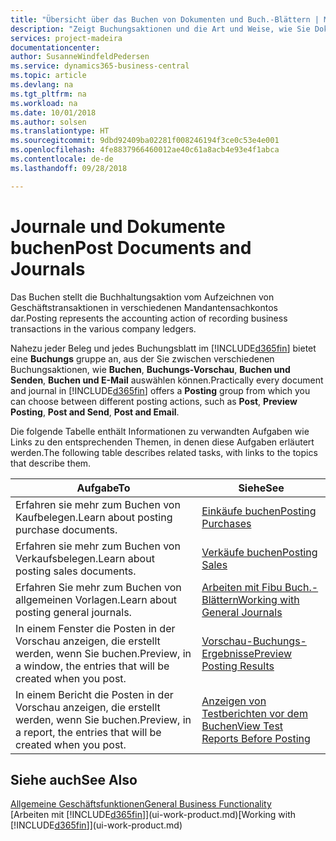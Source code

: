 ```yaml
---
title: "Übersicht über das Buchen von Dokumenten und Buch.-Blättern | Microsoft Docs"
description: "Zeigt Buchungsaktionen und die Art und Weise, wie Sie Dokumente und Buch.-Blätter buchen können."
services: project-madeira
documentationcenter: 
author: SusanneWindfeldPedersen
ms.service: dynamics365-business-central
ms.topic: article
ms.devlang: na
ms.tgt_pltfrm: na
ms.workload: na
ms.date: 10/01/2018
ms.author: solsen
ms.translationtype: HT
ms.sourcegitcommit: 9dbd92409ba02281f008246194f3ce0c53e4e001
ms.openlocfilehash: 4fe8837966460012ae40c61a8acb4e93e4f1abca
ms.contentlocale: de-de
ms.lasthandoff: 09/28/2018

---
```

# <a name="post-documents-and-journals"></a><span data-ttu-id="6cfd6-103">Journale und Dokumente buchen</span><span class="sxs-lookup"><span data-stu-id="6cfd6-103">Post Documents and Journals</span></span>
<span data-ttu-id="6cfd6-104">Das Buchen stellt die Buchhaltungsaktion vom Aufzeichnen von Geschäftstransaktionen in verschiedenen Mandantensachkontos dar.</span><span class="sxs-lookup"><span data-stu-id="6cfd6-104">Posting represents the accounting action of recording business transactions in the various company ledgers.</span></span>

<span data-ttu-id="6cfd6-105">Nahezu jeder Beleg und jedes Buchungsblatt im [!INCLUDE[d365fin](includes/d365fin_md.md)] bietet eine **Buchungs** gruppe an, aus der Sie zwischen verschiedenen Buchungsaktionen, wie **Buchen**, **Buchungs-Vorschau**, **Buchen und Senden**, **Buchen und E-Mail** auswählen können.</span><span class="sxs-lookup"><span data-stu-id="6cfd6-105">Practically every document and journal in [!INCLUDE[d365fin](includes/d365fin_md.md)] offers a **Posting** group from which you can choose between different posting actions, such as **Post**, **Preview Posting**, **Post and Send**, **Post and Email**.</span></span>

<span data-ttu-id="6cfd6-106">Die folgende Tabelle enthält Informationen zu verwandten Aufgaben wie Links zu den entsprechenden Themen, in denen diese Aufgaben erläutert werden.</span><span class="sxs-lookup"><span data-stu-id="6cfd6-106">The following table describes related tasks, with links to the topics that describe them.</span></span>

| <span data-ttu-id="6cfd6-107">Aufgabe</span><span class="sxs-lookup"><span data-stu-id="6cfd6-107">To</span></span> | <span data-ttu-id="6cfd6-108">Siehe</span><span class="sxs-lookup"><span data-stu-id="6cfd6-108">See</span></span> |
| --- | --- |
| <span data-ttu-id="6cfd6-109">Erfahren sie mehr zum Buchen von Kaufbelegen.</span><span class="sxs-lookup"><span data-stu-id="6cfd6-109">Learn about posting purchase documents.</span></span> |[<span data-ttu-id="6cfd6-110">Einkäufe buchen</span><span class="sxs-lookup"><span data-stu-id="6cfd6-110">Posting Purchases</span></span>](ui-post-purchases.md) |
| <span data-ttu-id="6cfd6-111">Erfahren sie mehr zum Buchen von Verkaufsbelegen.</span><span class="sxs-lookup"><span data-stu-id="6cfd6-111">Learn about posting sales documents.</span></span> |[<span data-ttu-id="6cfd6-112">Verkäufe buchen</span><span class="sxs-lookup"><span data-stu-id="6cfd6-112">Posting Sales</span></span>](ui-post-sales.md) |
| <span data-ttu-id="6cfd6-113">Erfahren Sie mehr zum Buchen von allgemeinen Vorlagen.</span><span class="sxs-lookup"><span data-stu-id="6cfd6-113">Learn about posting general journals.</span></span> |[<span data-ttu-id="6cfd6-114">Arbeiten mit Fibu Buch.-Blättern</span><span class="sxs-lookup"><span data-stu-id="6cfd6-114">Working with General Journals</span></span>](ui-work-general-journals.md) |
| <span data-ttu-id="6cfd6-115">In einem Fenster die Posten in der Vorschau anzeigen, die erstellt werden, wenn Sie buchen.</span><span class="sxs-lookup"><span data-stu-id="6cfd6-115">Preview, in a window, the entries that will be created when you post.</span></span> |[<span data-ttu-id="6cfd6-116">Vorschau-Buchungs-Ergebnisse</span><span class="sxs-lookup"><span data-stu-id="6cfd6-116">Preview Posting Results</span></span>](ui-how-preview-post-results.md) |
| <span data-ttu-id="6cfd6-117">In einem Bericht die Posten in der Vorschau anzeigen, die erstellt werden, wenn Sie buchen.</span><span class="sxs-lookup"><span data-stu-id="6cfd6-117">Preview, in a report, the entries that will be created when you post.</span></span> |[<span data-ttu-id="6cfd6-118">Anzeigen von Testberichten vor dem Buchen</span><span class="sxs-lookup"><span data-stu-id="6cfd6-118">View Test Reports Before Posting</span></span>](ui-how-view-test-reports-posting.md) |

## <a name="see-also"></a><span data-ttu-id="6cfd6-119">Siehe auch</span><span class="sxs-lookup"><span data-stu-id="6cfd6-119">See Also</span></span>
[<span data-ttu-id="6cfd6-120">Allgemeine Geschäftsfunktionen</span><span class="sxs-lookup"><span data-stu-id="6cfd6-120">General Business Functionality</span></span>](ui-across-business-areas.md)  
<span data-ttu-id="6cfd6-121">[Arbeiten mit [!INCLUDE[d365fin](includes/d365fin_md.md)]](ui-work-product.md)</span><span class="sxs-lookup"><span data-stu-id="6cfd6-121">[Working with [!INCLUDE[d365fin](includes/d365fin_md.md)]](ui-work-product.md)</span></span>


